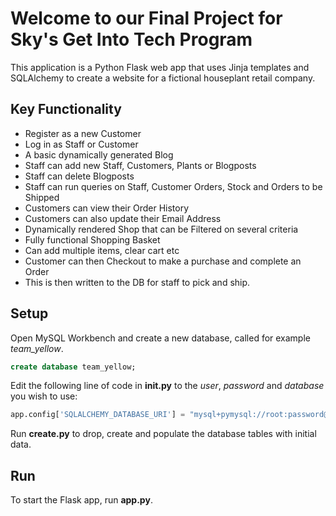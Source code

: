 # Welcome to our Final Project for Sky's Get Into Tech Program
This application is a Python Flask web app that uses Jinja templates and SQLAlchemy to create a website for a fictional houseplant retail company.

## Key Functionality
- Register as a new Customer
- Log in as Staff or Customer
- A basic dynamically generated Blog
- Staff can add new Staff, Customers, Plants or Blogposts
- Staff can delete Blogposts
- Staff can run queries on Staff, Customer Orders, Stock and Orders to be Shipped
- Customers can view their Order History
- Customers can also update their Email Address
- Dynamically rendered Shop that can be Filtered on several criteria
- Fully functional Shopping Basket 
- Can add multiple items, clear cart etc
- Customer can then Checkout to make a purchase and complete an Order 
- This is then written to the DB for staff to pick and ship.

## Setup
Open MySQL Workbench and create a new database, called for example _team_yellow_.

```sql
create database team_yellow;
```

Edit the following line of code in **__init__.py** to the _user_, _password_ and _database_ you wish to use:
```python
app.config['SQLALCHEMY_DATABASE_URI'] = "mysql+pymysql://root:password@localhost/team_yellow"
```

Run **create.py** to drop, create and populate the database tables with initial data.

## Run
To start the Flask app, run **app.py**.

